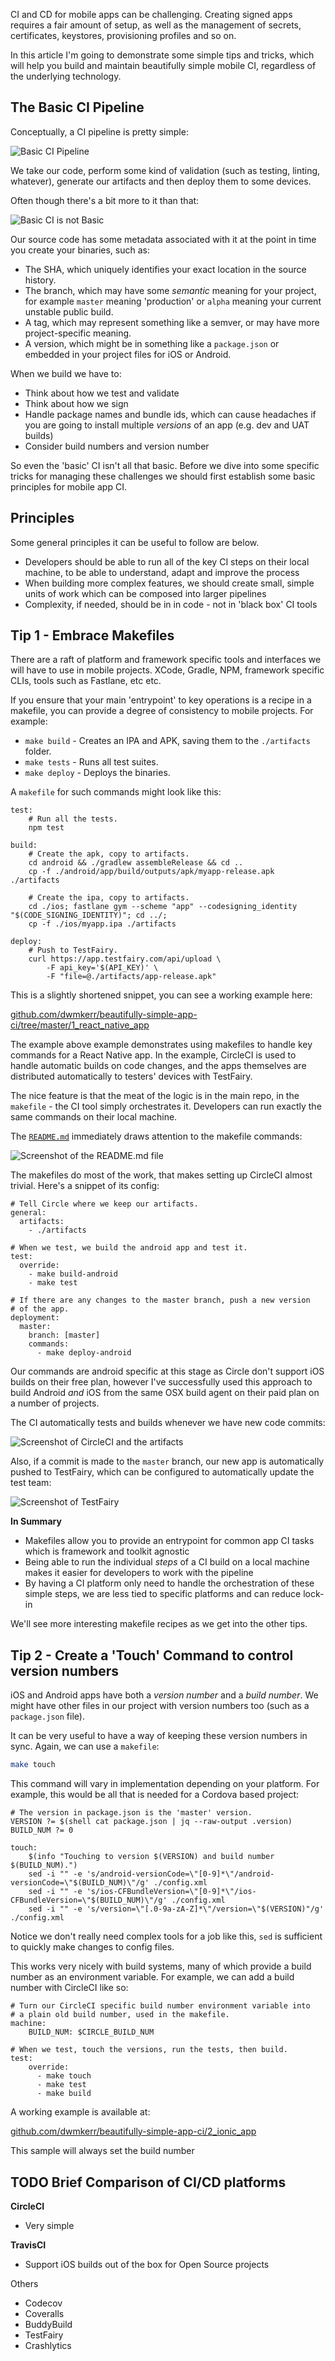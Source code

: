 CI and CD for mobile apps can be challenging. Creating signed apps requires a fair amount of setup, as well as the management of secrets, certificates, keystores, provisioning profiles and so on.

In this article I'm going to demonstrate some simple tips and tricks, which will help you build and maintain beautifully simple mobile CI, regardless of the underlying technology.

## The Basic CI Pipeline

Conceptually, a CI pipeline is pretty simple:

![Basic CI Pipeline](/content/images/2017/02/1-basic-ci.png)

We take our code, perform some kind of validation (such as testing, linting, whatever), generate our artifacts and then deploy them to some devices.

Often though there's a bit more to it than that:

![Basic CI is not Basic](/content/images/2017/03/2-basic-not-basic-1.png)

Our source code has some metadata associated with it at the point in time you create your binaries, such as:

- The SHA, which uniquely identifies your exact location in the source history.
- The branch, which may have some *semantic* meaning for your project, for example `master` meaning 'production' or `alpha` meaning your current unstable public build.
- A tag, which may represent something like a semver, or may have more project-specific meaning.
- A version, which might be in something like a `package.json` or embedded in your project files for iOS or Android.

When we build we have to:

- Think about how we test and validate
- Think about how we sign
- Handle package names and bundle ids, which can cause headaches if you are going to install multiple *versions* of an app (e.g. dev and UAT builds)
- Consider build numbers and version number

So even the 'basic' CI isn't all that basic. Before we dive into some specific tricks for managing these challenges we should first establish some basic principles for mobile app CI.

## Principles

Some general principles it can be useful to follow are below. 

- Developers should be able to run all of the key CI steps on their local machine, to be able to understand, adapt and improve the process
- When building more complex features, we should create small, simple units of work which can be composed into larger pipelines
- Complexity, if needed, should be in in code - not in 'black box' CI tools

## Tip 1 - Embrace Makefiles

There are a raft of platform and framework specific tools and interfaces we will have to use in mobile projects. XCode, Gradle, NPM, framework specific CLIs, tools such as Fastlane, etc etc.

If you ensure that your main 'entrypoint' to key operations is a recipe in a makefile, you can provide a degree of consistency to mobile projects. For example:

- `make build` - Creates an IPA and APK, saving them to the `./artifacts` folder.
- `make tests` - Runs all test suites.
- `make deploy` - Deploys the binaries.

A `makefile` for such commands might look like this:

```
test:
    # Run all the tests.
    npm test

build:
    # Create the apk, copy to artifacts.
    cd android && ./gradlew assembleRelease && cd ..
    cp -f ./android/app/build/outputs/apk/myapp-release.apk ./artifacts
    
    # Create the ipa, copy to artifacts.
    cd ./ios; fastlane gym --scheme "app" --codesigning_identity "$(CODE_SIGNING_IDENTITY)"; cd ../;
    cp -f ./ios/myapp.ipa ./artifacts

deploy:
    # Push to TestFairy.
    curl https://app.testfairy.com/api/upload \
        -F api_key='$(API_KEY)' \
        -F "file=@./artifacts/app-release.apk"
```

This is a slightly shortened snippet, you can see a working example here:

[github.com/dwmkerr/beautifully-simple-app-ci/tree/master/1_react_native_app](https://github.com/dwmkerr/beautifully-simple-app-ci/tree/master/1_react_native_app)

The example above example demonstrates using makefiles to handle key commands for a React Native app. In the example, CircleCI is used to handle automatic builds on code changes, and the apps themselves are distributed automatically to testers' devices with TestFairy. 

The nice feature is that the meat of the logic is in the main repo, in the `makefile` - the CI tool simply orchestrates it. Developers can run exactly the same commands on their local machine.

The [`README.md`](https://github.com/dwmkerr/beautifully-simple-app-ci/blob/master/1_react_native_app/README.md) immediately draws attention to the makefile commands:

![Screenshot of the README.md file](/content/images/2017/02/3-tip1-readme.png)

The makefiles do most of the work, that makes setting up CircleCI almost trivial. Here's a snippet of its config:

```
# Tell Circle where we keep our artifacts.
general:
  artifacts:
    - ./artifacts

# When we test, we build the android app and test it.
test:
  override:
    - make build-android
    - make test

# If there are any changes to the master branch, push a new version
# of the app.
deployment:
  master:
    branch: [master]
    commands:
      - make deploy-android
```

Our commands are android specific at this stage as Circle don't support iOS builds on their free plan, however I've successfully used this approach to build Android *and* iOS from the same OSX build agent on their paid plan on a number of projects.

The CI automatically tests and builds whenever we have new code commits:

![Screenshot of CircleCI and the artifacts](/content/images/2017/02/4-tip1-circle.png)

Also, if a commit is made to the `master` branch, our new app is automatically pushed to TestFairy, which can be configured to automatically update the test team:

![Screenshot of TestFairy](/content/images/2017/02/5-tip1-testfairy.png)

**In Summary**

- Makefiles allow you to provide an entrypoint for common app CI tasks which is framework and toolkit agnostic
- Being able to run the individual *steps* of a CI build on a local machine makes it easier for developers to work with the pipeline
- By having a CI platform only need to handle the orchestration of these simple steps, we are less tied to specific platforms and can reduce lock-in

We'll see more interesting makefile recipes as we get into the other tips.

## Tip 2 - Create a 'Touch' Command to control version numbers

iOS and Android apps have both a *version number* and a *build number*. We might have other files in our project with version numbers too (such as a `package.json` file).

It can be very useful to have a way of keeping these version numbers in sync. Again, we can use a `makefile`:

```bash
make touch
```

This command will vary in implementation depending on your platform. For example, this would be all that is needed for a Cordova based project:

```
# The version in package.json is the 'master' version.
VERSION ?= $(shell cat package.json | jq --raw-output .version)
BUILD_NUM ?= 0

touch:
    $(info "Touching to version $(VERSION) and build number $(BUILD_NUM).")
    sed -i "" -e 's/android-versionCode=\"[0-9]*\"/android-versionCode=\"$(BUILD_NUM)\"/g' ./config.xml
    sed -i "" -e 's/ios-CFBundleVersion=\"[0-9]*\"/ios-CFBundleVersion=\"$(BUILD_NUM)\"/g' ./config.xml
    sed -i "" -e 's/version=\"[.0-9a-zA-Z]*\"/version=\"$(VERSION)"/g' ./config.xml
```

Notice we don't really need complex tools for a job like this, `sed` is sufficient to quickly make changes to config files.

This works very nicely with build systems, many of which provide a build number as an environment variable. For example, we can add a build number with CircleCI like so:

```
# Turn our CircleCI specific build number environment variable into
# a plain old build number, used in the makefile.
machine:
    BUILD_NUM: $CIRCLE_BUILD_NUM

# When we test, touch the versions, run the tests, then build.
test:
    override:
      - make touch
      - make test
      - make build
```

A working example is available at:

[github.com/dwmkerr/beautifully-simple-app-ci/2_ionic_app](https://github.com/dwmkerr/beautifully-simple-app-ci/tree/master/2_ionic_app)

This sample will always set the build number 

## TODO Brief Comparison of CI/CD platforms

**CircleCI**

- Very simple

**TravisCI**

- Support iOS builds out of the box for Open Source projects

Others

- Codecov
- Coveralls
- BuddyBuild
- TestFairy
- Crashlytics
